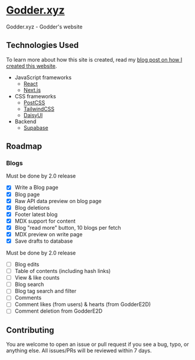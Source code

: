 # [Godder.xyz](https://www.godder.xyz/)

Godder.xyz - Godder's website

## Technologies Used

To learn more about how this site is created, read my [blog post on how I created this website](https://godder.xyz/blog/hello-world).

- JavaScript frameworks
  - [React](https://reactjs.org)
  - [Next.js](https://nextjs.org)
- CSS frameworks
  - [PostCSS](https://postcss.org)
  - [TailwindCSS](https://tailwindcss.com)
  - [DaisyUI](https://daisyui.com)
- Backend
  - [Supabase](https://supabase.com)

## Roadmap

### Blogs

Must be done by 2.0 release

- [x] Write a Blog page
- [x] Blog page
- [x] Raw API data preview on blog page
- [x] Blog deletions
- [x] Footer latest blog
- [x] MDX support for content
- [x] Blog "read more" button, 10 blogs per fetch
- [x] MDX preview on write page
- [x] Save drafts to database

Must be done by 2.0 release

- [ ] Blog edits
- [ ] Table of contents (including hash links)
- [ ] View & like counts
- [ ] Blog search
- [ ] Blog tag search and filter
- [ ] Comments
- [ ] Comment likes (from users) & hearts (from GodderE2D)
- [ ] Comment deletion from GodderE2D

## Contributing

You are welcome to open an issue or pull request if you see a bug, typo, or anything else. All issues/PRs will be reviewed within 7 days.

